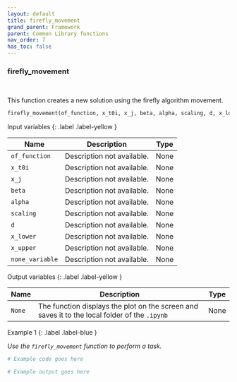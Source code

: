 ```yaml
---
layout: default
title: firefly_movement
grand_parent: Framework
parent: Common Library functions
nav_order: 7
has_toc: false
---
```


<h3>firefly_movement</h3>

<br>

<p align = "justify">
    This function creates a new solution using the firefly algorithm movement.
</p>

```python
firefly_movement(of_function, x_t0i, x_j, beta, alpha, scaling, d, x_lower, x_upper, none_variable)
```

Input variables
{: .label .label-yellow }

<table style = "width:100%">
    <thead>
      <tr>
        <th>Name</th>
        <th>Description</th>
        <th>Type</th>
      </tr>
    </thead>
    <tr>
        <td><code>of_function</code></td>
        <td>Description not available.</td>
        <td>None</td>
    </tr>
    <tr>
        <td><code>x_t0i</code></td>
        <td>Description not available.</td>
        <td>None</td>
    </tr>
    <tr>
        <td><code>x_j</code></td>
        <td>Description not available.</td>
        <td>None</td>
    </tr>
    <tr>
        <td><code>beta</code></td>
        <td>Description not available.</td>
        <td>None</td>
    </tr>
    <tr>
        <td><code>alpha</code></td>
        <td>Description not available.</td>
        <td>None</td>
    </tr>
    <tr>
        <td><code>scaling</code></td>
        <td>Description not available.</td>
        <td>None</td>
    </tr>
    <tr>
        <td><code>d</code></td>
        <td>Description not available.</td>
        <td>None</td>
    </tr>
    <tr>
        <td><code>x_lower</code></td>
        <td>Description not available.</td>
        <td>None</td>
    </tr>
    <tr>
        <td><code>x_upper</code></td>
        <td>Description not available.</td>
        <td>None</td>
    </tr>
    <tr>
        <td><code>none_variable</code></td>
        <td>Description not available.</td>
        <td>None</td>
    </tr>
</table>

Output variables
{: .label .label-yellow }

<table style = "width:100%">
    <thead>
      <tr>
        <th>Name</th>
        <th>Description</th>
        <th>Type</th>
      </tr>
    </thead>
    <tr>
        <td><code>None</code></td>
        <td>The function displays the plot on the screen and saves it to the local folder of the <code>.ipynb</td>
        <td>None</td>
    </tr>
</table>

Example 1
{: .label .label-blue }

<p align = "justify">
    <i>
        Use the <code>firefly_movement</code> function to perform a task.
    </i>
</p>

```python
# Example code goes here
```

```bash
# Example output goes here
```


